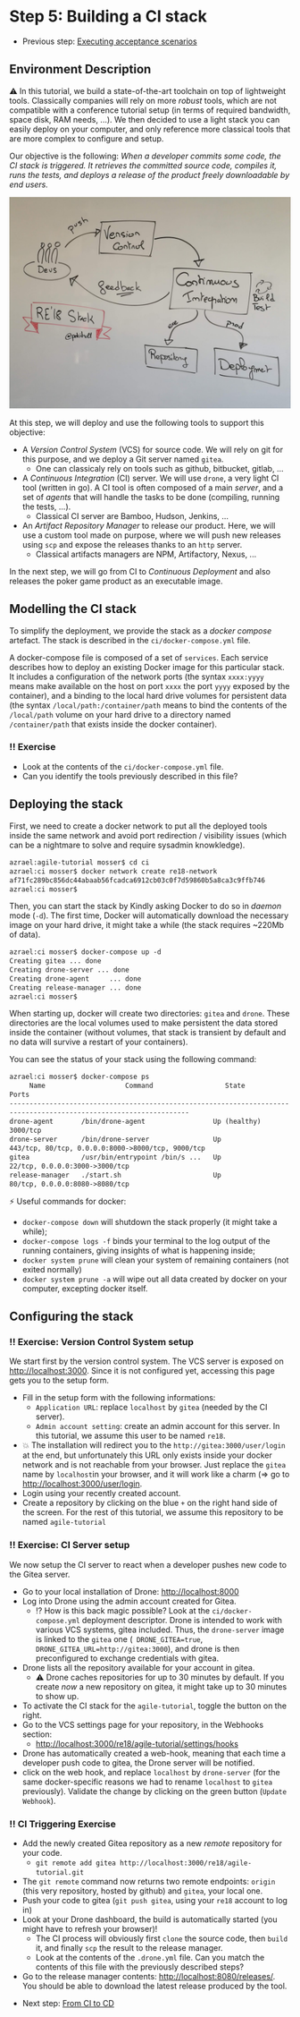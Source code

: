 # Step 5: Building a CI stack

  * Previous step: [Executing acceptance scenarios](./step4.md)


## Environment Description

:warning: In this tutorial, we build a state-of-the-art toolchain on top of lightweight tools. Classically companies will rely on more _robust_ tools, which are not compatible with a conference tutorial setup (in terms of required bandwidth, space disk, RAM needs, ...). We then decided to use a light stack you can easily deploy on your computer, and only reference more classical tools that are more complex to configure and setup.

Our objective is the following: _When a developer commits some code, the CI stack is triggered. It retrieves the committed source code, compiles it, runs the tests, and deploys a release of the product freely downloadable by end users._

<div align="center">

![](../pics/ci_stack.jpg)

</div>

At this step, we will deploy and use the following tools to support this objective:

  - A _Version Control System_ (VCS) for source code. We will rely on git for this purpose, and we deploy a Git server named `gitea`.
    - One can classicaly rely on tools such as github, bitbucket, gitlab, ...
  - A _Continuous Integration_ (CI) server. We will use `drone`, a very light CI tool (written in go). A CI tool is often composed of a main _server_, and a set of _agents_ that will handle the tasks to be done (compiling, running the tests, ...).
    - Classical CI server are Bamboo, Hudson, Jenkins, ...
  - An _Artifact Repository Manager_ to release our product. Here, we will use a custom tool made on purpose, where we will push new releases using `scp` and expose the releases thanks to an `http` server. 
    - Classical artifacts managers are NPM, Artifactory, Nexus, ...

In the next step, we will go from CI to _Continuous Deployment_ and also releases the poker game product as an executable image.


## Modelling the CI stack

To simplify the deployment, we provide the stack as a _docker compose_ artefact. The stack is described in the `ci/docker-compose.yml` file. 

A docker-compose file is composed of a set of `services`. Each service describes  how to deploy an existing Docker image for this particular stack. It includes a configuration of the network ports (the syntax `xxxx:yyyy` means make available on the host on port `xxxx` the port `yyyy` exposed by the container), and a binding to the local hard drive volumes for persistent data (the syntax  `/local/path:/container/path` means to bind the contents of the `/local/path` volume on your hard drive to a directory named `/container/path` that exists inside the docker container).

### :bangbang: Exercise

  - Look at the contents of the `ci/docker-compose.yml` file. 
  - Can you identify the tools previously described in this file?

## Deploying the stack

First, we need to create a docker network to put all the deployed tools inside the same network and avoid port redirection / visibility issues (which can be a nightmare to solve and require sysadmin knowkledge). 

```
azrael:agile-tutorial mosser$ cd ci
azrael:ci mosser$ docker network create re18-network
af71fc289bc856dc44abaab56fcadca6912cb03c0f7d59860b5a8ca3c9ffb746
azrael:ci mosser$ 
```

Then, you can start the stack by Kindly asking Docker to do so in _daemon_ mode (`-d`). The first time, Docker will automatically download the necessary image on your hard drive, it might take a while (the stack requires ~220Mb of data).

```
azrael:ci mosser$ docker-compose up -d
Creating gitea ... done
Creating drone-server ... done
Creating drone-agent     ... done
Creating release-manager ... done
azrael:ci mosser$
```
When starting up, docker will create two directories: `gitea` and `drone`. These directories are the local volumes used to make persistent the data stored inside the container (without volumes, that stack is transient by default and no data will survive a restart of your containers).

You can see the status of your stack using the following command:

```
azrael:ci mosser$ docker-compose ps
     Name                    Command                  State                             Ports                      
-------------------------------------------------------------------------------------------------------------------
drone-agent       /bin/drone-agent                 Up (healthy)   3000/tcp                                         
drone-server      /bin/drone-server                Up             443/tcp, 80/tcp, 0.0.0.0:8000->8000/tcp, 9000/tcp
gitea             /usr/bin/entrypoint /bin/s ...   Up             22/tcp, 0.0.0.0:3000->3000/tcp                   
release-manager   ./start.sh                       Up             80/tcp, 0.0.0.0:8080->8080/tcp                   
```

:zap: Useful commands for docker:

  - `docker-compose down` will shutdown the stack properly (it might take a while);
  - `docker-compose logs -f` binds your terminal to the log output of the running containers, giving insights of what is happening inside;
  - `docker system prune` will clean your system of remaining containers (not exited normally)
  - `docker system prune -a` will wipe out all data created by docker on your computer, excepting docker itself.


## Configuring the stack

### :bangbang: Exercise: Version Control System setup

We start first by the version control system. The VCS server is exposed on [http://localhost:3000](http://localhost:3000). Since it is not configured yet, accessing this page gets you to the setup form.

  - Fill in the setup form with the following informations:
    - `Application URL`: replace `localhost` by `gitea` (needed by the CI server). 
    - `Admin account setting`: create an admin account for this server. In this tutorial, we assume this user to be named `re18`.
  - :boom: The installation will redirect you to the `http://gitea:3000/user/login` at the end, but unfortunately this URL only exists inside your docker network and is not reachable from your browser. Just replace the `gitea` name by `localhost`in your browser, and it will work like a charm (=> go to [http://localhost:3000/user/login](http://localhost:3000/user/login).
  - Login using your recently created account. 
  - Create a repository by clicking on the blue `+` on the right hand side of the screen. For the rest of this tutorial, we assume this repository to be named `agile-tutorial`

### :bangbang: Exercise: CI Server setup

We now setup the CI server to react when a developer pushes new code to the Gitea server. 

  - Go to your local installation of Drone: [http://localhost:8000](http://localhost:8000)
  - Log into Drone using the admin account created for Gitea. 
    - :interrobang: How is this back magic possible? Look at the `ci/docker-compose.yml` deployment descriptor. Drone is intended to work with various VCS systems, gitea included. Thus, the `drone-server` image is linked to the `gitea` one (` DRONE_GITEA=true`, `DRONE_GITEA_URL=http://gitea:3000`), and drone is then preconfigured to exchange credentials with gitea.
  - Drone lists all the repository available for your account in gitea. 
    - :warning: Drone caches repositories for up to 30 minutes by default. If you create _now_ a new repository on gitea, it might take up to 30 minutes to show up. 
  - To activate the CI stack for the `agile-tutorial`, toggle the button on the right. 
  - Go to the VCS settings page for your repository, in the Webhooks section:
    - [http://localhost:3000/re18/agile-tutorial/settings/hooks](http://localhost:3000/re18/agile-tutorial/settings/hooks)
  - Drone has automatically created a web-hook, meaning that each time a developer push code to gitea, the Drone server will be notified.
  - click on the web hook, and replace `localhost` by `drone-server` (for the same docker-specific reasons we had to rename `localhost` to `gitea` previously). Validate the change by clicking on the green button (`Update Webhook`).

### :bangbang: CI Triggering Exercise
  
  
  - Add the newly created Gitea repository as a new _remote_ repository for your code.
    - `git remote add gitea http://localhost:3000/re18/agile-tutorial.git` 
  - The `git remote` command now returns two remote endpoints: `origin` (this very repository, hosted by github) and `gitea`, your local one.
  - Push your code to gitea (`git push gitea`, using your `re18` account to log in)
  - Look at your Drone dashboard, the build is automatically started (you might have to refresh your browser)!
    - The CI process will obviously first `clone` the source code, then `build` it, and finally `scp` the result to the release manager.
    - Look at the contents  of the `.drone.yml` file. Can you match the contents of this file with the previously described steps?
  - Go to the release manager contents: [http://localhost:8080/releases/](http://localhost:8080/releases/). You should be able to download the latest release produced by the tool.


  * Next step: [From CI to CD](./step6.md)